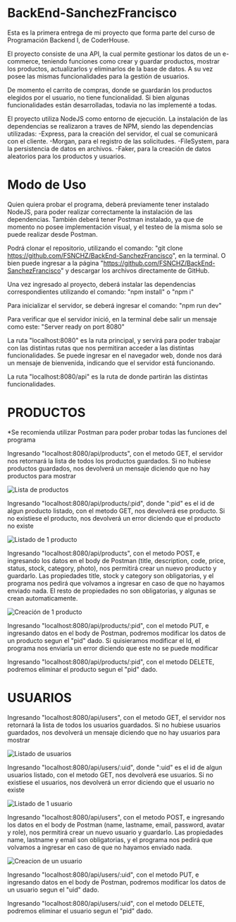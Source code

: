 # BackEnd-SanchezFrancisco

Esta es la primera entrega de mi proyecto que forma parte del curso de Programación Backend I, de CoderHouse.

El proyecto consiste de una API, la cual permite gestionar los datos de un e-commerce, teniendo funciones como crear y guardar productos, mostrar los productos, actualizarlos y eliminarlos de la base de datos. A su vez posee las mismas funcionalidades para la gestión de usuarios.

De momento el carrito de compras, donde se guardarán los productos elegidos por el usuario, no tiene funcionalidad. Si bien algunas funcionalidades están desarrolladas, todavia no las implementé a todas.

El proyecto utiliza NodeJS como entorno de ejecución. La instalación de las dependencias se realizaron a traves de NPM, siendo las dependencias utilizadas: 
-Express, para la creación del servidor, el cual se comunicará con el cliente.
-Morgan, para el registro de las solicitudes.
-FileSystem, para la persistencia de datos en archivos.
-Faker, para la creación de datos aleatorios para los productos y usuarios.

# Modo de Uso

Quien quiera probar el programa, deberá previamente tener instalado NodeJS, para poder realizar correctamente la instalación de las dependencias. También deberá tener Postman instalado, ya que de momento no posee implementación visual, y el testeo de la misma solo se puede realizar desde Postman.

Podrá clonar el repositorio, utilizando el comando: "git clone https://github.com/FSNCHZ/BackEnd-SanchezFrancisco", en la terminal. O bien puede ingresar a la página "https://github.com/FSNCHZ/BackEnd-SanchezFrancisco" y descargar los archivos directamente de GitHub.

Una vez ingresado al proyecto, deberá instalar las dependencias correspondientes utilizando el comando:
"npm install" o "npm i"

Para inicializar el servidor, se deberá ingresar el comando:
"npm run dev"

Para verificar que el servidor inició, en la terminal debe salir un mensaje como este:
"Server ready on port 8080"

La ruta "localhost:8080" es la ruta principal, y servirá para poder trabajar con las distintas rutas que nos permitiran acceder a las distintas funcionalidades. Se puede ingresar en el navegador web, donde nos dará un mensaje de bienvenida, indicando que el servidor está funcionando.

La ruta "localhost:8080/api" es la ruta de donde partirán las distintas funcionalidades.

# PRODUCTOS

*Se recomienda utilizar Postman para poder probar todas las funciones del programa

Ingresando "localhost:8080/api/products", con el metodo GET, el servidor nos retornará la lista de todos los productos guardados. Si no hubiese productos guardados, nos devolverá un mensaje diciendo que no hay productos para mostrar

![Lista de productos](./img/image.png)

Ingresando "localhost:8080/api/products/:pid", donde ":pid" es el id de algun producto listado, con el metodo GET, nos devolverá ese producto. Si no existiese el producto, nos devolverá un error diciendo que el producto no existe

![Listado de 1 producto](./img/image-2.png)

Ingresando "localhost:8080/api/products", con el metodo POST, e ingresando los datos en el body de Postman (title, description, code, price, status, stock, category, photo), nos permitirá crear un nuevo producto y guardarlo. Las propiedades title, stock y category son obligatorias, y el programa nos pedirá que volvamos a ingresar en caso de que no hayamos enviado nada. El resto de propiedades no son obligatorias, y algunas se crean automaticamente.

![Creación de 1 producto](./img/image-4.png)

Ingresando "localhost:8080/api/products/:pid", con el metodo PUT, e ingresando datos en el body de Postman, podremos modificar los datos de un producto segun el "pid" dado. Si quisieramos modificar el Id, el programa nos enviaría un error diciendo que este no se puede modificar

Ingresando "localhost:8080/api/products/:pid", con el metodo DELETE, podremos eliminar el producto segun el "pid" dado.

# USUARIOS

Ingresando "localhost:8080/api/users", con el metodo GET, el servidor nos retornará la lista de todos los usuarios guardados. Si no hubiese usuarios guardados, nos devolverá un mensaje diciendo que no hay usuarios para mostrar

![Listado de usuarios](./img/image-5.png)

Ingresando "localhost:8080/api/users/:uid", donde ":uid" es el id de algun usuarios listado, con el metodo GET, nos devolverá ese usuarios. Si no existiese el usuarios, nos devolverá un error diciendo que el usuario no existe

![Listado de 1 usuario](./img/image-6.png)

Ingresando "localhost:8080/api/users", con el metodo POST, e ingresando los datos en el body de Postman (name, lastname, email, password, avatar y role), nos permitirá crear un nuevo usuario y guardarlo. Las propiedades name, lastname y email son obligatorias, y el programa nos pedirá que volvamos a ingresar en caso de que no hayamos enviado nada.

![Creacion de un usuario](./img/image-7.png)

Ingresando "localhost:8080/api/users/:uid", con el metodo PUT, e ingresando datos en el body de Postman, podremos modificar los datos de un usuario segun el "uid" dado.

Ingresando "localhost:8080/api/users/:uid", con el metodo DELETE, podremos eliminar el usuario segun el "pid" dado.